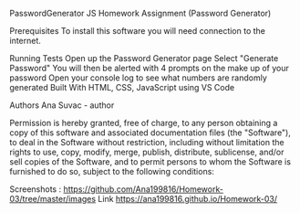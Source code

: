 PasswordGenerator
JS Homework Assignment (Password Generator)

Prerequisites
To install this software you will need connection to the internet.

Running Tests
Open up the Password Generator page
Select "Generate Password"
You will then be alerted with 4 prompts on the make up of your password
Open your console log to see what numbers are randomly generated
Built With
HTML, CSS, JavaScript using VS Code

Authors
Ana Suvac - author

Permission is hereby granted, free of charge, to any person obtaining a copy of this software and associated documentation files (the "Software"), to deal in the Software without restriction, including without limitation the rights to use, copy, modify, merge, publish, distribute, sublicense, and/or sell copies of the Software, and to permit persons to whom the Software is furnished to do so, subject to the following conditions:

Screenshots : https://github.com/Ana199816/Homework-03/tree/master/images
Link
https://ana199816.github.io/Homework-03/
